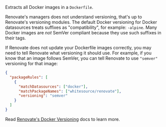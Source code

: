 Extracts all Docker images in a `Dockerfile`.

Renovate's managers does not understand versioning, that's up to Renovate's versioning modules.
The default Docker versioning for Docker datasources treats suffixes as "compatibility", for example: `-alpine`.
Many Docker images are _not_ SemVer compliant because they use such suffixes in their tags.

If Renovate does not update your Dockerfile images correctly, you may need to tell Renovate what versioning it should use.
For example, if you know that an image follows SemVer, you can tell Renovate to use `"semver"` versioning for that image:

```json
{
  "packageRules": [
    {
      "matchDatasources": ["docker"],
      "matchPackageNames": ["whitesource/renovate"],
      "versioning": "semver"
    }
  ]
}
```

Read [Renovate's Docker Versioning](https://docs.renovatebot.com/modules/versioning/#docker-versioning) docs to learn more.
